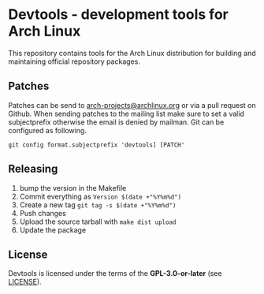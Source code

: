 # Devtools - development tools for Arch Linux

This repository contains tools for the Arch Linux distribution for building
and maintaining official repository packages.

## Patches

Patches can be send to arch-projects@archlinux.org or via a pull request on
Github. When sending patches to the mailing list make sure to set a valid
subjectprefix otherwise the email is denied by mailman. Git can be configured
as following.

```
git config format.subjectprefix 'devtools] [PATCH'
```

## Releasing

1. bump the version in the Makefile
2. Commit everything as  ```Version $(date +"%Y%m%d")```
3. Create a new tag ```git tag -s $(date +"%Y%m%d")```
4. Push changes
5. Upload the source tarball with ```make dist upload```
6. Update the package

## License

Devtools is licensed under the terms of the **GPL-3.0-or-later** (see [LICENSE](LICENSE)).
